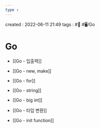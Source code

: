 ```yaml
---
type : 
---
```


created : 2022-06-11 21:49
tags : #📌 #🖥️/Go 

# Go 

- [[Go - 입출력]]

- [[Go - new, make]]
- [[Go - for]]

- [[Go - string]]
- [[Go - big int]]
- [[Go - 타입 변환]]

- [[Go - init function]]
